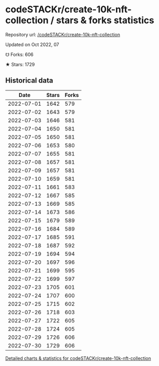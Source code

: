 # codeSTACKr/create-10k-nft-collection / stars & forks statistics

Repository url: [/codeSTACKr/create-10k-nft-collection](https://github.com/codeSTACKr/create-10k-nft-collection)

Updated on Oct 2022, 07

☋ Forks: 606

★ Stars: 1729

## Historical data
| Date | Stars | Forks |
|------|-------|-------|
| 2022-07-01 | 1642 | 579 | 
| 2022-07-02 | 1643 | 579 | 
| 2022-07-03 | 1646 | 581 | 
| 2022-07-04 | 1650 | 581 | 
| 2022-07-05 | 1650 | 581 | 
| 2022-07-06 | 1653 | 580 | 
| 2022-07-07 | 1655 | 581 | 
| 2022-07-08 | 1657 | 581 | 
| 2022-07-09 | 1657 | 581 | 
| 2022-07-10 | 1659 | 581 | 
| 2022-07-11 | 1661 | 583 | 
| 2022-07-12 | 1667 | 585 | 
| 2022-07-13 | 1669 | 585 | 
| 2022-07-14 | 1673 | 586 | 
| 2022-07-15 | 1679 | 589 | 
| 2022-07-16 | 1684 | 589 | 
| 2022-07-17 | 1685 | 591 | 
| 2022-07-18 | 1687 | 592 | 
| 2022-07-19 | 1694 | 594 | 
| 2022-07-20 | 1697 | 596 | 
| 2022-07-21 | 1699 | 595 | 
| 2022-07-22 | 1699 | 597 | 
| 2022-07-23 | 1705 | 601 | 
| 2022-07-24 | 1707 | 600 | 
| 2022-07-25 | 1715 | 602 | 
| 2022-07-26 | 1718 | 603 | 
| 2022-07-27 | 1722 | 605 | 
| 2022-07-28 | 1724 | 605 | 
| 2022-07-29 | 1726 | 606 | 
| 2022-07-30 | 1729 | 606 | 


[Detailed charts & statistics for codeSTACKr/create-10k-nft-collection](https://reviewgithub.com/rep/codeSTACKr/create-10k-nft-collection)
